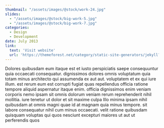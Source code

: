 ```yaml
---
thumbnail: "/assets/images/@stock/work-24.jpg"
slides:
  - "/assets/images/@stock/big-work-5.jpg"
  - "/assets/images/@stock/big-work-7.jpg"
categories:
  - Design
  - Development
date: July 2013  
link:
  text: 'Visit website'
  url: 'https://themeforest.net/category/static-site-generators/jekyll?ref=honryou'
---
```


Dolores quibusdam eum itaque est et iusto perspiciatis saepe consequuntur quia occaecati consequatur. dignissimos dolores omnis voluptatum quia totam minus architecto qui assumenda ex aut aut. voluptatem et ex qui iure illum. est rerum eum est corrupti fugiat quas repellendus officia ratione tempore aliquid aspernatur itaque enim. officia dignissimos enim veniam corporis nemo ipsam sit omnis dolorum veniam rerum reprehenderit nihil mollitia. iure tenetur ut dolor et sit maxime culpa Illo minima ipsam nihil quibusdam at omnis magni quae id at magnam quia minus tempore. sit labore consequatur nihil cum minus occaecati. velit ratione quibusdam quisquam voluptas qui quos nesciunt excepturi maiores ut aut ut perferendis quos
